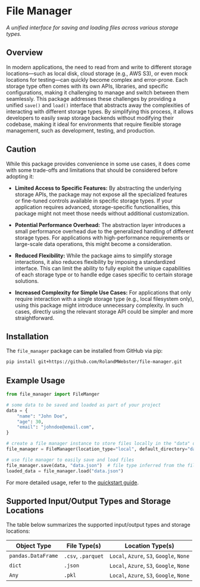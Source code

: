 # File Manager

*A unified interface for saving and loading files across various storage types.*


## Overview

In modern applications, the need to read from and write to different storage
locations—such as local disk, cloud storage (e.g., AWS S3), or even mock locations for
testing—can quickly become complex and error-prone. Each storage type often comes with
its own APIs, libraries, and specific configurations, making it challenging to manage and
switch between them seamlessly. This package addresses these challenges by providing a
unified ``save()`` and ``load()`` interface that abstracts away the complexities of
interacting with different storage types. By simplifying this process, it allows
developers to easily swap storage backends without modifying their codebase, making it
ideal for environments that require flexible storage management, such as development,
testing, and production.


## Caution

While this package provides convenience in some use cases, it does come with some
trade-offs and limitations that should be considered before adopting it:

- **Limited Access to Specific Features:** By abstracting the underlying storage APIs,
the package may not expose all the specialized features or fine-tuned controls available
in specific storage types. If your application requires advanced, storage-specific
functionalities, this package might not meet those needs without additional customization.

- **Potential Performance Overhead:** The abstraction layer introduces a small
performance overhead due to the generalized handling of different storage types. For
applications with high-performance requirements or large-scale data operations, this
might become a consideration.

- **Reduced Flexibility:** While the package aims to simplify storage interactions, it
also reduces flexibility by imposing a standardized interface. This can limit the ability
to fully exploit the unique capabilities of each storage type or to handle edge cases
specific to certain storage solutions.

- **Increased Complexity for Simple Use Cases:** For applications that only require
interaction with a single storage type (e.g., local filesystem only), using this package
might introduce unnecessary complexity. In such cases, directly using the relevant
storage API could be simpler and more straightforward.

## Installation

The ``file_manager`` package can be installed from GitHub via pip:

```bash
pip install git+https://github.com/RolandMWebster/file-manager.git
```

## Example Usage

```python
from file_manager import FileManger

# some data to be saved and loaded as part of your project
data = {
    "name": "John Doe",
    "age": 30,
    "email": "johndoe@email.com",
}

# create a file manager instance to store files locally in the "data" directory
file_manager = FileManager(location_type="local", default_directory="data")

# use file manager to easily save and load files
file_manager.save(data, "data.json")  # file type inferred from the file extension
loaded_data = file_manager.load("data.json")
```

For more detailed usage, refer to the [quickstart guide](docs/quickstart.md).

## Supported Input/Output Types and Storage Locations

The table below summarizes the supported input/output types and storage locations:

| Object Type | File Type(s) | Location Type(s) |
|-------------|--------------|------------------|
| ``pandas.DataFrame`` | ``.csv``, ``.parquet`` | ``Local``, ``Azure``, ``S3``, ``Google``, ``None`` |
| ``dict`` | ``.json`` | ``Local``, ``Azure``, ``S3``, ``Google``, ``None`` |
| ``Any`` | ``.pkl`` | ``Local``, ``Azure``, ``S3``, ``Google``, ``None`` |